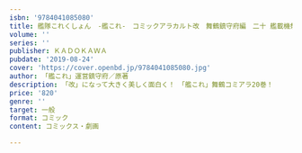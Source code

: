 ```yaml
---
isbn: '9784041085080'
title: 艦隊これくしょん　-艦これ-　コミックアラカルト改　舞鶴鎮守府編　二十 艦載機祭り～瑞雲もあるよ♪～
volume: ''
series: ''
publisher: ＫＡＤＯＫＡＷＡ
pubdate: '2019-08-24'
cover: 'https://cover.openbd.jp/9784041085080.jpg'
author: 「艦これ」運営鎮守府／原著
description: 「改」になって大きく美しく面白く！　「艦これ」舞鶴コミアラ20巻！
price: '820'
genre: ''
target: 一般
format: コミック
content: コミックス・劇画

---
```

